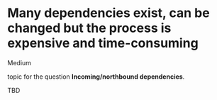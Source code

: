 # Many dependencies exist, can be changed but the process is expensive and time-consuming

<div class="risk-rounded-box medium">Medium</div>

topic for the question **Incoming/northbound dependencies**.

TBD
